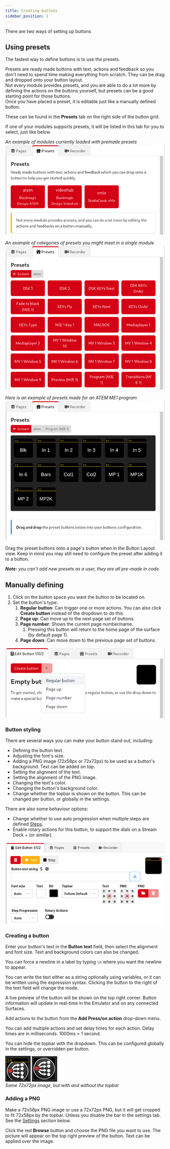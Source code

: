 ```yaml
---
title: Creating buttons
sidebar_position: 1
---
```


There are two ways of setting up buttons

## Using presets

The fastest way to define buttons is to use the presets.

Presets are ready made buttons with text, actions and feedback so you don't need to spend time making everything from scratch. They can be drag and dropped onto your button layout.  
Not every module provides presets, and you are able to do a lot more by defining the actions on the buttons yourself, but presets can be a good starting point for those buttons.  
Once you have placed a preset, it is editable just like a manually defined button.

These can be found in the **Presets** tab on the right side of the button grid.

If one of your modules supports presets, it will be listed in this tab for you to select, just like below.

_An example of modules currently loaded with premade presets_  
![Preset Modules](images/preset-modules.png?raw=true 'Preset Modules')

_An example of categories of presets you might meet in a single module_  
![Preset Folders](images/preset-folders.png?raw=true 'Preset Folders')

_Here is an example of presets made for an ATEM ME1 program_  
![Preset Buttons](images/preset-buttons.png?raw=true 'Preset Buttons')

Drag the preset buttons onto a page's button when in the Button Layout view.
Keep in mind you may still need to configure the preset after adding it to a button.

_**Note:** you can't add new presets as a user, they are all pre-made in code._

## Manually defining

1. Click on the button space you want the button to be located on.
2. Set the button's type:
   1. **Regular button**: Can trigger one or more actions. You can also click **Create button** instead of the dropdown to do this
   2. **Page up**: Can move up to the next page set of buttons.
   3. **Page number**: Shows the current page number/name.
      1. Pressing this button will return to the home page of the surface (by default page 1).
   4. **Page down**: Can move down to the previous page set of buttons.

![Selecting type](images/selecting-type.png?raw=true 'Selecting type')

### Button styling

There are several ways you can make your button stand out, including:

- Defining the button text.
- Adjusting the font's size.
- Adding a PNG image (72x58px or 72x72px) to be used as a button's background. Text can be added on top.
- Setting the alignment of the text.
- Setting the alignment of the PNG image.
- Changing the text's color.
- Changing the button's background color.
- Change whether the topbar is shown on the button. This can be changed per button, or globally in the settings.

There are also some behaviour options:

- Change whether to use auto progression when multiple steps are defined [Steps](#header-steps).
- Enable rotary actions for this button, to support the dials on a Stream Deck + (or similar).

![Button config](images/button-config.png?raw=true 'Button config')

### Creating a button

Enter your button's text in the **Button text** field, then select the alignment and font size. Text and background colors can also be changed.

You can force a newline in a label by typing `\n` where you want the newline to appear.

You can write the text either as a string optionally using variables, or it can be written using the expression syntax. Clicking the button to the right of the text field will change the mode.

A live preview of the button will be shown on the top right corner. Button information will update in real-time in the Emulator and on any connected Surfaces.

Add actions to the button from the **Add Press/on action** drop-down menu.

You can add multiple actions and set delay times for each action. Delay times are in milliseconds. 1000ms = 1 second.

You can hide the topbar with the dropdown. This can be configured globally in the settings, or overridden per button.

![Button with topbar](images/button-with-topbar.png?raw=true 'Button with topbar') ![Button without topbar](images/button-without-topbar.png?raw=true 'Button without topbar')  
_Same 72x72px image, but with and without the topbar_

### Adding a PNG

Make a 72x58px PNG image or use a 72x72px PNG, but it will get cropped to fit 72x58px by the topbar. Unless you disable the bar in the settings tab. See the [Settings](#header-5-settings) section below.

Click the red **Browse** button and choose the PNG file you want to use. The picture will appear on the top right preview of the button. Text can be applied over the image.
